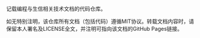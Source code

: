 记载编程与生信相关技术文档的代码仓库。

如无特别注明，该仓库所有文档（包括代码）遵循MIT协议。转载文档内容时，请保留本人署名及LICENSE全文，并注明可指向该文档的GitHub Pages链接。
